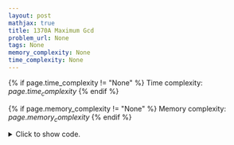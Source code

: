 ```yaml
---
layout: post
mathjax: true
title: 1370A Maximum Gcd
problem_url: None
tags: None
memory_complexity: None
time_complexity: None
---
```




{% if page.time_complexity != "None" %}
Time complexity: ${{ page.time_complexity }}$
{% endif %}

{% if page.memory_complexity != "None" %}
Memory complexity: ${{ page.memory_complexity }}$
{% endif %}

<details>
<summary>
<p style="display:inline">Click to show code.</p>
</summary>
```cpp
{% raw %}
using namespace std;
int main(void)
{
    int t, n;
    cin >> t;
    while (t--)
    {
        cin >> n;
        cout << (n / 2) << endl;
    }
    return 0;
}

{% endraw %}
```
</details>

